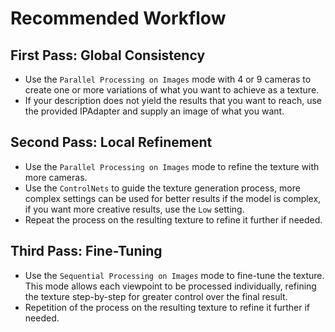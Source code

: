 # Recommended Workflow

## First Pass: Global Consistency
- Use the `Parallel Processing on Images` mode with 4 or 9 cameras to create one or more variations of what you want to achieve as a texture.
- If your description does not yield the results that you want to reach, use the provided IPAdapter and supply an image of what you want.
  
## Second Pass: Local Refinement
- Use the `Parallel Processing on Images` mode to refine the texture with more cameras.
- Use the `ControlNets` to guide the texture generation process, more complex settings can be used for better results if the model is complex, if you want more creative results, use the `Low` setting.
- Repeat the process on the resulting texture to refine it further if needed.

## Third Pass: Fine-Tuning
- Use the `Sequential Processing on Images` mode to fine-tune the texture. This mode allows each viewpoint to be processed individually, refining the texture step-by-step for greater control over the final result.
- Repetition of the process on the resulting texture to refine it further if needed.

